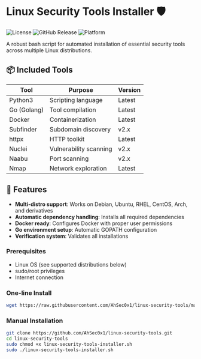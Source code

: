 # Linux Security Tools Installer 🛡️

![License](https://img.shields.io/badge/License-MIT-blue.svg)
![GitHub Release](https://img.shields.io/badge/Release-v1.0-orange.svg) 
![Platform](https://img.shields.io/badge/OS-Linux-green.svg)

A robust bash script for automated installation of essential security tools across multiple Linux distributions.

## 📦 Included Tools

| Tool | Purpose | Version |
|------|---------|---------|
| Python3 | Scripting language | Latest |
| Go (Golang) | Tool compilation | Latest |
| Docker | Containerization | Latest |
| Subfinder | Subdomain discovery | v2.x |
| httpx | HTTP toolkit | Latest |
| Nuclei | Vulnerability scanning | v2.x |
| Naabu | Port scanning | v2.x |
| Nmap | Network exploration | Latest |

## 🌟 Features

- **Multi-distro support**: Works on Debian, Ubuntu, RHEL, CentOS, Arch, and derivatives
- **Automatic dependency handling**: Installs all required dependencies
- **Docker ready**: Configures Docker with proper user permissions
- **Go environment setup**: Automatic GOPATH configuration
- **Verification system**: Validates all installations

### Prerequisites
- Linux OS (see supported distributions below)
- sudo/root privileges
- Internet connection


### One-line Install
```bash
wget https://raw.githubusercontent.com/AhSec0x1/linux-security-tools/main/linux-security-tools-installer.sh && sudo chmod +x linux-security-tools-installer.sh && sudo ./linux-security-tools-installer.sh
```
### Manual Installation
```bash
git clone https://github.com/AhSec0x1/linux-security-tools.git
cd linux-security-tools
sudo chmod +x linux-security-tools-installer.sh
sudo ./linux-security-tools-installer.sh
```
